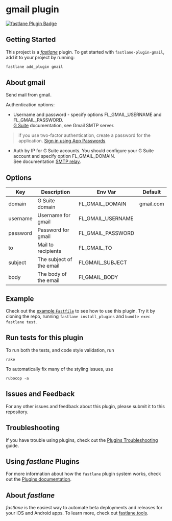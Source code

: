 # gmail plugin

[![fastlane Plugin Badge](https://rawcdn.githack.com/fastlane/fastlane/master/fastlane/assets/plugin-badge.svg)](https://rubygems.org/gems/fastlane-plugin-gmail)

## Getting Started

This project is a [_fastlane_](https://github.com/fastlane/fastlane) plugin. To get started with `fastlane-plugin-gmail`, add it to your project by running:

```bash
fastlane add_plugin gmail
```

## About gmail

Send mail from gmail.

Authentication options:
- Username and password - specify options FL_GMAIL_USERNAME and FL_GMAIL_PASSWORD.<br>
[G Suite](https://support.google.com/a/answer/176600?hl=en) documentation, see Gmail SMTP server.
> if you use two-factor authentication, create a password for the application. [Sign in using App Passwords](https://support.google.com/accounts/answer/185833?hl=en)

- Auth by IP for G Suite accounts. You should configure your G Suite account and specify option FL_GMAIL_DOMAIN.<br>
See documentation [SMTP relay](https://support.google.com/a/answer/2956491?hl=en).


## Options

| Key      | Description              | Env Var           | Default   |
|----------|--------------------------|-------------------|-----------|
| domain   | G Suite domain           | FL_GMAIL_DOMAIN   | gmail.com |
| username | Username for gmail       | FL_GMAIL_USERNAME |           |
| password | Password for gmail       | FL_GMAIL_PASSWORD |           |
| to       | Mail to recipients       | FL_GMAIL_TO       |           |
| subject  | The subject of the email | Fl_GMAIL_SUBJECT  |           |
| body     | The body of the email    | Fl_GMAIL_BODY     |           |


## Example

Check out the [example `Fastfile`](fastlane/Fastfile) to see how to use this plugin. Try it by cloning the repo, running `fastlane install_plugins` and `bundle exec fastlane test`.

## Run tests for this plugin

To run both the tests, and code style validation, run

```
rake
```

To automatically fix many of the styling issues, use
```
rubocop -a
```

## Issues and Feedback

For any other issues and feedback about this plugin, please submit it to this repository.

## Troubleshooting

If you have trouble using plugins, check out the [Plugins Troubleshooting](https://docs.fastlane.tools/plugins/plugins-troubleshooting/) guide.

## Using _fastlane_ Plugins

For more information about how the `fastlane` plugin system works, check out the [Plugins documentation](https://docs.fastlane.tools/plugins/create-plugin/).

## About _fastlane_

_fastlane_ is the easiest way to automate beta deployments and releases for your iOS and Android apps. To learn more, check out [fastlane.tools](https://fastlane.tools).
